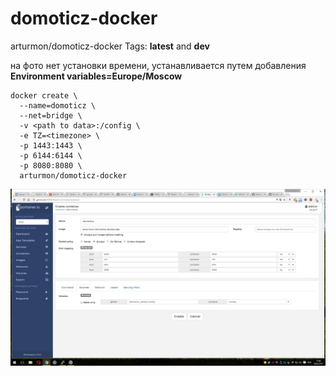 # domoticz-docker

arturmon/domoticz-docker Tags: **latest** and **dev** 

на фото нет установки времени, устанавливается путем добавления **Environment variables=Europe/Moscow**

```
docker create \
  --name=domoticz \
  --net=bridge \
  -v <path to data>:/config \
  -e TZ=<timezone> \
  -p 1443:1443 \
  -p 6144:6144 \
  -p 8080:8080 \
  arturmon/domoticz-docker
  ```
![Иллюстрация к проекту](https://github.com/arturmon/domoticz-docker/blob/master/Безымянный.jpg)
